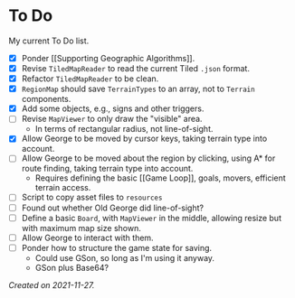 # To Do

My current To Do list.

- [x] Ponder [[Supporting Geographic Algorithms]].
- [x] Revise `TiledMapReader` to read the current Tiled `.json` format.
- [x] Refactor `TiledMapReader` to be clean. 
- [x] `RegionMap` should save `TerrainTypes` to an array, not to `Terrain` components.
- [x] Add some objects, e.g., signs and other triggers.
- [ ] Revise `MapViewer` to only draw the "visible" area.
	- In terms of rectangular radius, not line-of-sight.
- [x] Allow George to be moved by cursor keys, taking terrain type into account.
- [ ] Allow George to be moved about the region by clicking, using A* for route finding, taking terrain type into account.
	- Requires defining the basic [[Game Loop]], goals, movers, efficient terrain access.
- [ ] Script to copy asset files to `resources`
- [ ] Found out whether Old George did line-of-sight?
- [ ] Define a basic `Board`, with `MapViewer` in the middle, allowing resize but with maximum map size shown.
- [ ] Allow George to interact with them.
- [ ] Ponder how to structure the game state for saving.
	- Could use GSon, so long as I'm using it anyway.
	- GSon plus Base64?

_Created on 2021-11-27._